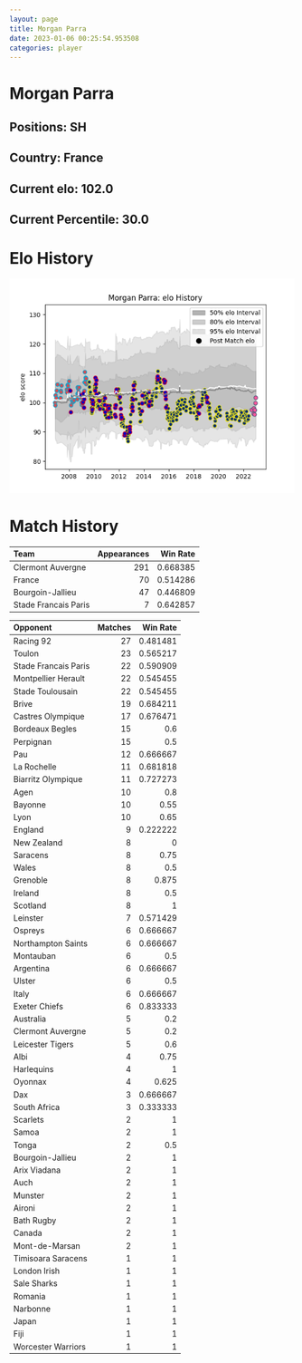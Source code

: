 ```yaml
---  
layout: page  
title: Morgan Parra  
date: 2023-01-06 00:25:54.953508  
categories: player  
---
```

# Morgan Parra

## Positions: SH

## Country: France

## Current elo: 102.0

## Current Percentile: 30.0

# Elo History


![elo history](history_MorganParra.png)
# Match History


| Team                 |   Appearances |   Win Rate |
|:---------------------|--------------:|-----------:|
| Clermont Auvergne    |           291 |   0.668385 |
| France               |            70 |   0.514286 |
| Bourgoin-Jallieu     |            47 |   0.446809 |
| Stade Francais Paris |             7 |   0.642857 |

| Opponent             |   Matches |   Win Rate |
|:---------------------|----------:|-----------:|
| Racing 92            |        27 |   0.481481 |
| Toulon               |        23 |   0.565217 |
| Stade Francais Paris |        22 |   0.590909 |
| Montpellier Herault  |        22 |   0.545455 |
| Stade Toulousain     |        22 |   0.545455 |
| Brive                |        19 |   0.684211 |
| Castres Olympique    |        17 |   0.676471 |
| Bordeaux Begles      |        15 |   0.6      |
| Perpignan            |        15 |   0.5      |
| Pau                  |        12 |   0.666667 |
| La Rochelle          |        11 |   0.681818 |
| Biarritz Olympique   |        11 |   0.727273 |
| Agen                 |        10 |   0.8      |
| Bayonne              |        10 |   0.55     |
| Lyon                 |        10 |   0.65     |
| England              |         9 |   0.222222 |
| New Zealand          |         8 |   0        |
| Saracens             |         8 |   0.75     |
| Wales                |         8 |   0.5      |
| Grenoble             |         8 |   0.875    |
| Ireland              |         8 |   0.5      |
| Scotland             |         8 |   1        |
| Leinster             |         7 |   0.571429 |
| Ospreys              |         6 |   0.666667 |
| Northampton Saints   |         6 |   0.666667 |
| Montauban            |         6 |   0.5      |
| Argentina            |         6 |   0.666667 |
| Ulster               |         6 |   0.5      |
| Italy                |         6 |   0.666667 |
| Exeter Chiefs        |         6 |   0.833333 |
| Australia            |         5 |   0.2      |
| Clermont Auvergne    |         5 |   0.2      |
| Leicester Tigers     |         5 |   0.6      |
| Albi                 |         4 |   0.75     |
| Harlequins           |         4 |   1        |
| Oyonnax              |         4 |   0.625    |
| Dax                  |         3 |   0.666667 |
| South Africa         |         3 |   0.333333 |
| Scarlets             |         2 |   1        |
| Samoa                |         2 |   1        |
| Tonga                |         2 |   0.5      |
| Bourgoin-Jallieu     |         2 |   1        |
| Arix Viadana         |         2 |   1        |
| Auch                 |         2 |   1        |
| Munster              |         2 |   1        |
| Aironi               |         2 |   1        |
| Bath Rugby           |         2 |   1        |
| Canada               |         2 |   1        |
| Mont-de-Marsan       |         2 |   1        |
| Timisoara Saracens   |         1 |   1        |
| London Irish         |         1 |   1        |
| Sale Sharks          |         1 |   1        |
| Romania              |         1 |   1        |
| Narbonne             |         1 |   1        |
| Japan                |         1 |   1        |
| Fiji                 |         1 |   1        |
| Worcester Warriors   |         1 |   1        |